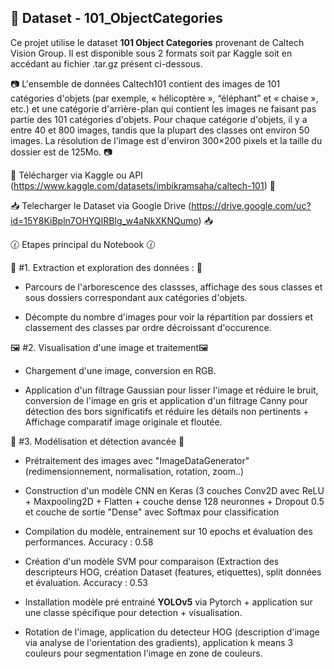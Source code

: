 ## 💼 Dataset - 101_ObjectCategories 

Ce projet utilise le dataset **101 Object Categories** provenant de Caltech Vision Group. Il est disponible sous 2 formats soit par Kaggle soit en accédant au fichier .tar.gz présent ci-dessous. 

📷 L'ensemble de données Caltech101 contient des images de 101 catégories d'objets (par exemple, « hélicoptère », “éléphant” et « chaise », etc.) et une catégorie d'arrière-plan qui contient les images ne faisant pas partie des 101 catégories d'objets. Pour chaque catégorie d'objets, il y a entre 40 et 800 images, tandis que la plupart des classes ont environ 50 images. La résolution de l'image est d'environ 300×200 pixels et la taille du dossier est de 125Mo. 📷

📌 Télécharger via Kaggle ou API (https://www.kaggle.com/datasets/imbikramsaha/caltech-101) 📌

📥 Telecharger le Dataset via Google Drive (https://drive.google.com/uc?id=15Y8KiBpln7OHYQIRBlg_w4aNkXKNQumo) 📥

🕜 Etapes principal du Notebook 🕜

📂 #1. Extraction et exploration des données : 📂

- Parcours de l'arborescence des classses, affichage des sous classes et sous dossiers correspondant aux catégories d'objets.
  
- Décompte du nombre d'images pour voir la répartition par dossiers et classement des classes par ordre décroissant d'occurence.

🖼️ #2. Visualisation d'une image et traitement🖼️

- Chargement d'une image, conversion en RGB.

- Application d'un filtrage Gaussian pour lisser l'image et réduire le bruit, conversion de l'image en gris et application d'un filtrage Canny pour détection des bors significatifs et réduire les détails non pertinents + Affichage comparatif image originale et floutée.

🤖 #3. Modélisation et détection avancée 🤖

- Prétraitement des images avec "ImageDataGenerator" (redimensionnement, normalisation, rotation, zoom..)
  
- Construction d'un modèle CNN en Keras (3 couches Conv2D avec ReLU + Maxpooling2D + Flatten + couche dense 128 neuronnes + Dropout 0.5 et couche de sortie "Dense" avec Softmax pour classification
  
- Compilation du modèle, entrainement sur 10 epochs et évaluation des performances. Accuracy : 0.58

- Création d'un modèle SVM pour comparaison (Extraction des descripteurs HOG, création Dataset (features, etiquettes), split données et évaluation. Accuracy : 0.53

- Installation modèle pré entrainé **YOLOv5** via Pytorch + application sur une classe spécifique pour detection + visualisation. 



- Rotation de l'image, application du detecteur HOG (description d'image via analyse de l'orientation des gradients), application k means 3 couleurs pour segmentation l'image en zone de couleurs. 

